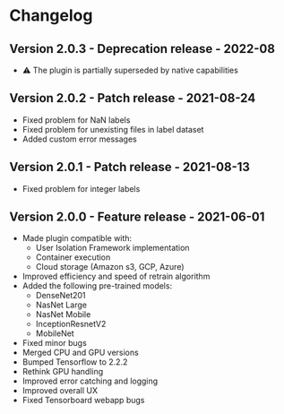 # Changelog

## Version 2.0.3 - Deprecation release - 2022-08
- ⚠️ The plugin is partially superseded by native capabilities

## Version 2.0.2 - Patch release - 2021-08-24
- Fixed problem for NaN labels
- Fixed problem for unexisting files in label dataset
- Added custom error messages

## Version 2.0.1 - Patch release - 2021-08-13
- Fixed problem for integer labels

## Version 2.0.0 - Feature release - 2021-06-01
- Made plugin compatible with:
    - User Isolation Framework implementation
    - Container execution
    - Cloud storage (Amazon s3, GCP, Azure)
- Improved efficiency and speed of retrain algorithm
- Added the following pre-trained models:
    - DenseNet201
    - NasNet Large
    - NasNet Mobile
    - InceptionResnetV2
    - MobileNet
- Fixed minor bugs
- Merged CPU and GPU versions
- Bumped Tensorflow to 2.2.2
- Rethink GPU handling
- Improved error catching and logging
- Improved overall UX
- Fixed Tensorboard webapp bugs
